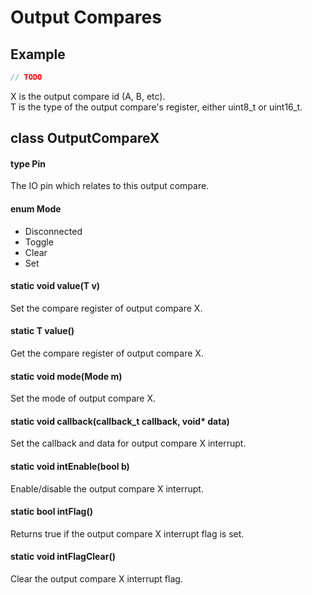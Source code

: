 # Output Compares

## Example
```c++
// TODO
```

X is the output compare id (A, B, etc).<br>
T is the type of the output compare's register, either uint8_t or uint16_t.<br>

## class OutputCompareX

#### type Pin
The IO pin which relates to this output compare.

#### enum Mode
* Disconnected
* Toggle
* Clear
* Set

#### static void value(T v)
Set the compare register of output compare X.

#### static T value()
Get the compare register of output compare X.

#### static void mode(Mode m)
Set the mode of output compare X.

#### static void callback(callback_t callback, void\* data)
Set the callback and data for output compare X interrupt.

#### static void intEnable(bool b)
Enable/disable the output compare X interrupt.

#### static bool intFlag()
Returns true if the output compare X interrupt flag is set.

#### static void intFlagClear()
Clear the output compare X interrupt flag.
